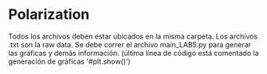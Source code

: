 # Polarization
Todos los archivos deben estar ubicados en la misma carpeta.
Los archivos .txt son la raw data.
Se debe correr el archivo main_LAB5.py para generar las gráficas y demás información. (última línea de código está comentado la generación de gráficas '#plt.show()')
